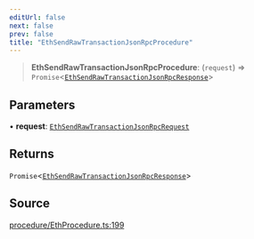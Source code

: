 ```yaml
---
editUrl: false
next: false
prev: false
title: "EthSendRawTransactionJsonRpcProcedure"
---
```


> **EthSendRawTransactionJsonRpcProcedure**: (`request`) => `Promise`\<[`EthSendRawTransactionJsonRpcResponse`](/reference/tevm/procedures-types/type-aliases/ethsendrawtransactionjsonrpcresponse/)\>

## Parameters

• **request**: [`EthSendRawTransactionJsonRpcRequest`](/reference/tevm/procedures-types/type-aliases/ethsendrawtransactionjsonrpcrequest/)

## Returns

`Promise`\<[`EthSendRawTransactionJsonRpcResponse`](/reference/tevm/procedures-types/type-aliases/ethsendrawtransactionjsonrpcresponse/)\>

## Source

[procedure/EthProcedure.ts:199](https://github.com/evmts/tevm-monorepo/blob/main/packages/procedures-types/src/procedure/EthProcedure.ts#L199)
